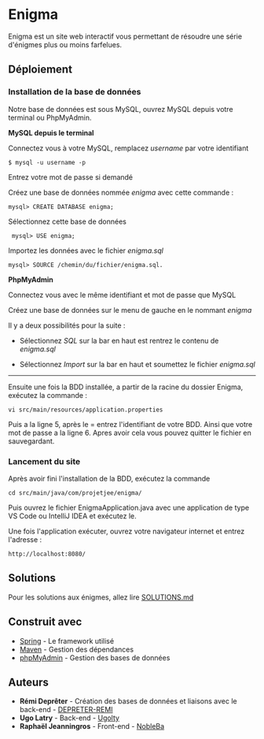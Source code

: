 # Enigma

Enigma est un site web interactif vous permettant de résoudre une série d'énigmes plus ou moins farfelues.

## Déploiement

### Installation de la base de données

Notre base de données est sous MySQL, ouvrez MySQL depuis votre terminal ou PhpMyAdmin.

**MySQL depuis le terminal**

Connectez vous à votre MySQL, remplacez *username* par votre identifiant
```
$ mysql -u username -p
```

Entrez votre mot de passe si demandé

Créez une base de données nommée *enigma* avec cette commande :
```
mysql> CREATE DATABASE enigma;
```

Sélectionnez cette base de données
```
 mysql> USE enigma;
```

Importez les données avec le fichier *enigma.sql*
```
mysql> SOURCE /chemin/du/fichier/enigma.sql.
```

**PhpMyAdmin**

Connectez vous avec le même identifiant et mot de passe que MySQL

Créez une base de données sur le menu de gauche en le nommant *enigma*

Il y a deux possibilités pour la suite :

- Sélectionnez *SQL* sur la bar en haut est rentrez le contenu de *enigma.sql*

- Sélectionnez *Import* sur la bar en haut et soumettez le fichier *enigma.sql*

***

Ensuite une fois la BDD installée, a partir de la racine du dossier Enigma, exécutez la commande :
```
vi src/main/resources/application.properties
```
Puis a la ligne 5, après le = entrez l'identifiant de votre BDD.
Ainsi que votre mot de passe a la ligne 6.
Apres avoir cela vous pouvez quitter le fichier en sauvegardant.

### Lancement du site 

Après avoir fini l'installation de la BDD, exécutez la commande 
```
cd src/main/java/com/projetjee/enigma/
```
Puis ouvrez le fichier EnigmaApplication.java avec une application de type VS Code ou IntelliJ IDEA et exécutez le.

Une fois l'application exécuter, ouvrez votre navigateur internet et entrez l'adresse :
```
http://localhost:8080/
```

## Solutions

Pour les solutions aux énigmes, allez lire [SOLUTIONS.md](https://github.com/NobleBa/Enigma/blob/master/SOLUTIONS.md)

## Construit avec

* [Spring](https://spring.io/) - Le framework utilisé
* [Maven](https://maven.apache.org/) - Gestion des dépendances
* [phpMyAdmin](https://www.phpmyadmin.net/) - Gestion des bases de données

## Auteurs

* **Rémi Deprêter** - Création des bases de données et liaisons avec le back-end - [DEPRETER-REMI](https://github.com/DEPRETER-Remi)
* **Ugo Latry** - Back-end - [Ugolty](https://github.com/Ugolty)
* **Raphaël Jeanningros** - Front-end - [NobleBa](https://github.com/NobleBa)
